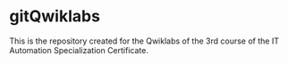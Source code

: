 # gitQwiklabs
This is the repository created for the Qwiklabs of the 3rd course of the IT Automation Specialization Certificate.
